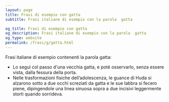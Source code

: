 ```yaml
---
layout: page
title: Frasi di esempio con gatta 
subtitle: Frasi italiane di esempio con la parola  gatta

og_title: Frasi di esempio con gatta 
og_description: Frasi italiane di esempio con la parola  gatta
og_type: website
permalink: /frasi/g/gatta.html
---
```


Frasi italiane di esempio contenenti la parola gatta:


- Lo seguì col passo d'una vecchia gatta, e poté osservarlo, senza essere vista, dalla fessura della porta.
- Nelle trasformazioni fisiche dell’adolescenza, le guance di Huda si alzarono sotto a due occhi screziati da gatta e le sue labbra si fecero piene, dipingendole una linea sinuosa sopra a due incisivi leggermente storti quando sorrideva.
